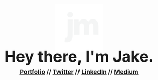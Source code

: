 <div align="center">
  <img alt="Headshot" src="./images/logo-new-nobrdr.svg" width="150"/>
</div>
<h1 style="font-size: 48px; line-height: 20px; margin: 0;" align="center">Hey there, I'm Jake.</h1>
<h3 style="font-size: 19px;" align="center">
    <a href="https://jakemccambley.com/">Portfolio</a>   // 
    <a href="https://twitter.com/JakeMcCambley">Twitter</a>   // 
    <a href="https://www.linkedin.com/in/jakemccambley/">LinkedIn</a>   // 
    <a href="https://jakemccambley.medium.com/">Medium</a> 
</h3>

<!-- 
### I build projects to help people:
- 🖤 [Learn](https://mccambley.github.io/US-Racism)
- 🗞 [Stay informed](https://github.com/McCambley/news-explorer-frontend)
- 🕊 [Stay grounded](https://mccambley.github.io/hacktober-code-jam/)
- 📸 [Connect](https://mccambley.students.nomoreparties.site/)
- 🥁 [Have fun](https://mccambley.github.io/JSPlayground/projects/drum-kit/index.html) -->


